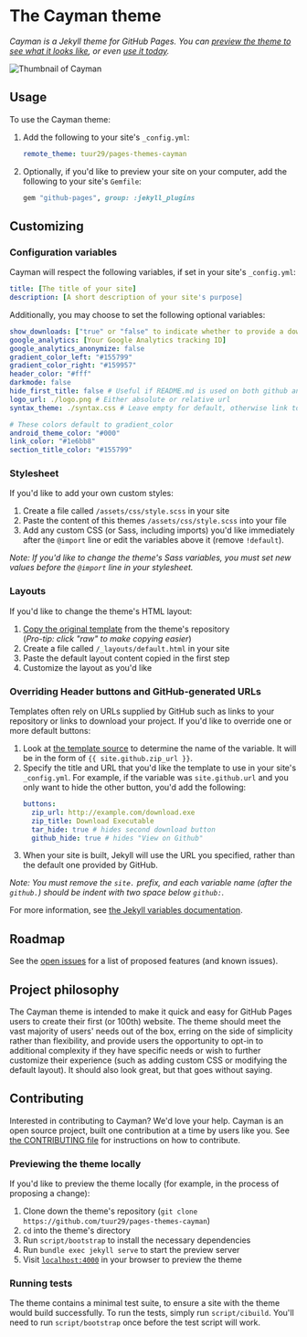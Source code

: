 # The Cayman theme

*Cayman is a Jekyll theme for GitHub Pages. You can [preview the theme to see what it looks like](http://tuur29.github.io/pages-themes-cayman), or even [use it today](#usage).*

![Thumbnail of Cayman](thumbnail.png)

## Usage

To use the Cayman theme:

1. Add the following to your site's `_config.yml`:

    ```yml
    remote_theme: tuur29/pages-themes-cayman
    ```

2. Optionally, if you'd like to preview your site on your computer, add the following to your site's `Gemfile`:

    ```ruby
    gem "github-pages", group: :jekyll_plugins
    ```

## Customizing

### Configuration variables

Cayman will respect the following variables, if set in your site's `_config.yml`:

```yml
title: [The title of your site]
description: [A short description of your site's purpose]
```

Additionally, you may choose to set the following optional variables:

```yml
show_downloads: ["true" or "false" to indicate whether to provide a download URL]
google_analytics: [Your Google Analytics tracking ID]
google_analytics_anonymize: false
gradient_color_left: "#155799"
gradient_color_right: "#159957"
header_color: "#fff"
darkmode: false
hide_first_title: false # Useful if README.md is used on both github and pages
logo_url: ./logo.png # Either absolute or relative url
syntax_theme: ./syntax.css # Leave empty for default, otherwise link to a pygments stylesheet

# These colors default to gradient_color
android_theme_color: "#000"
link_color: "#1e6bb8"
section_title_color: "#155799"
```

### Stylesheet

If you'd like to add your own custom styles:

1. Create a file called `/assets/css/style.scss` in your site
2. Paste the content of this themes `/assets/css/style.scss` into your file
3. Add any custom CSS (or Sass, including imports) you'd like immediately after the `@import` line or edit the variables above it (remove `!default`).

*Note: If you'd like to change the theme's Sass variables, you must set new values before the `@import` line in your stylesheet.*

### Layouts

If you'd like to change the theme's HTML layout:

1. [Copy the original template](https://github.com/tuur29/pages-themes-cayman/blob/master/_layouts/default.html) from the theme's repository<br />(*Pro-tip: click "raw" to make copying easier*)
2. Create a file called `/_layouts/default.html` in your site
3. Paste the default layout content copied in the first step
4. Customize the layout as you'd like

### Overriding Header buttons and GitHub-generated URLs

Templates often rely on URLs supplied by GitHub such as links to your repository or links to download your project. If you'd like to override one or more default buttons:

1. Look at [the template source](https://github.com/tuur29/pages-themes-cayman/blob/master/_layouts/default.html) to determine the name of the variable. It will be in the form of `{{ site.github.zip_url }}`.
2. Specify the title and URL that you'd like the template to use in your site's `_config.yml`. For example, if the variable was `site.github.url` and you only want to hide the other button, you'd add the following:
    ```yml
    buttons:
      zip_url: http://example.com/download.exe
      zip_title: Download Executable
      tar_hide: true # hides second download button
      github_hide: true # hides "View on Github"
    ```
3. When your site is built, Jekyll will use the URL you specified, rather than the default one provided by GitHub.

*Note: You must remove the `site.` prefix, and each variable name (after the `github.`) should be indent with two space below `github:`.*

For more information, see [the Jekyll variables documentation](https://jekyllrb.com/docs/variables/).

## Roadmap

See the [open issues](https://github.com/tuur29/pages-themes-cayman/issues) for a list of proposed features (and known issues).

## Project philosophy

The Cayman theme is intended to make it quick and easy for GitHub Pages users to create their first (or 100th) website. The theme should meet the vast majority of users' needs out of the box, erring on the side of simplicity rather than flexibility, and provide users the opportunity to opt-in to additional complexity if they have specific needs or wish to further customize their experience (such as adding custom CSS or modifying the default layout). It should also look great, but that goes without saying.

## Contributing

Interested in contributing to Cayman? We'd love your help. Cayman is an open source project, built one contribution at a time by users like you. See [the CONTRIBUTING file](docs/CONTRIBUTING.md) for instructions on how to contribute.

### Previewing the theme locally

If you'd like to preview the theme locally (for example, in the process of proposing a change):

1. Clone down the theme's repository (`git clone https://github.com/tuur29/pages-themes-cayman`)
2. `cd` into the theme's directory
3. Run `script/bootstrap` to install the necessary dependencies
4. Run `bundle exec jekyll serve` to start the preview server
5. Visit [`localhost:4000`](http://localhost:4000) in your browser to preview the theme

### Running tests

The theme contains a minimal test suite, to ensure a site with the theme would build successfully. To run the tests, simply run `script/cibuild`. You'll need to run `script/bootstrap` once before the test script will work.
